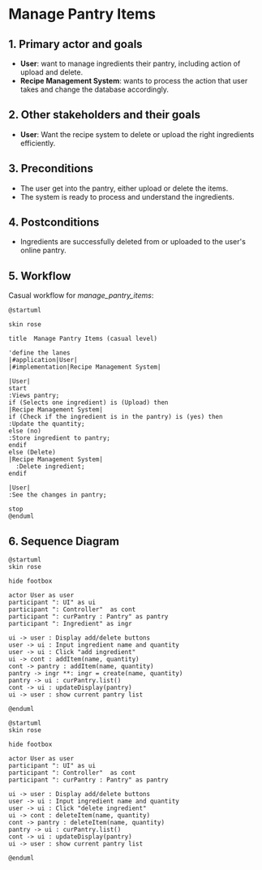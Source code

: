 # Manage Pantry Items

## 1. Primary actor and goals
* __User__: want to manage ingredients their pantry, including action of upload and delete.
* __Recipe Management System__: wants to process the action that user takes and change the database accordingly.


## 2. Other stakeholders and their goals

* __User__: Want the recipe system to delete or upload the right ingredients efficiently.


## 3. Preconditions

* The user get into the pantry, either upload or delete the items.
* The system is ready to process and understand the ingredients.

## 4. Postconditions

* Ingredients are successfully deleted from or uploaded to the user's online pantry.


## 5. Workflow

Casual workflow for _manage_pantry_items_:

```plantuml
@startuml

skin rose

title  Manage Pantry Items (casual level)

'define the lanes
|#application|User|
|#implementation|Recipe Management System|

|User|
start
:Views pantry;
if (Selects one ingredient) is (Upload) then
|Recipe Management System|
if (Check if the ingredient is in the pantry) is (yes) then
:Update the quantity;
else (no)
:Store ingredient to pantry;
endif
else (Delete)
|Recipe Management System|
  :Delete ingredient;
endif

|User|
:See the changes in pantry;

stop
@enduml
```

## 6. Sequence Diagram

```plantuml
@startuml
skin rose

hide footbox

actor User as user
participant ": UI" as ui
participant ": Controller"  as cont
participant ": curPantry : Pantry" as pantry
participant ": Ingredient" as ingr

ui -> user : Display add/delete buttons
user -> ui : Input ingredient name and quantity
user -> ui : Click "add ingredient"
ui -> cont : addItem(name, quantity)
cont -> pantry : addItem(name, quantity)
pantry -> ingr **: ingr = create(name, quantity)
pantry -> ui : curPantry.list()
cont -> ui : updateDisplay(pantry)
ui -> user : show current pantry list

@enduml
````

```plantuml
@startuml
skin rose

hide footbox

actor User as user
participant ": UI" as ui
participant ": Controller"  as cont
participant ": curPantry : Pantry" as pantry

ui -> user : Display add/delete buttons
user -> ui : Input ingredient name and quantity
user -> ui : Click "delete ingredient"
ui -> cont : deleteItem(name, quantity)
cont -> pantry : deleteItem(name, quantity)
pantry -> ui : curPantry.list()
cont -> ui : updateDisplay(pantry)
ui -> user : show current pantry list

@enduml
````